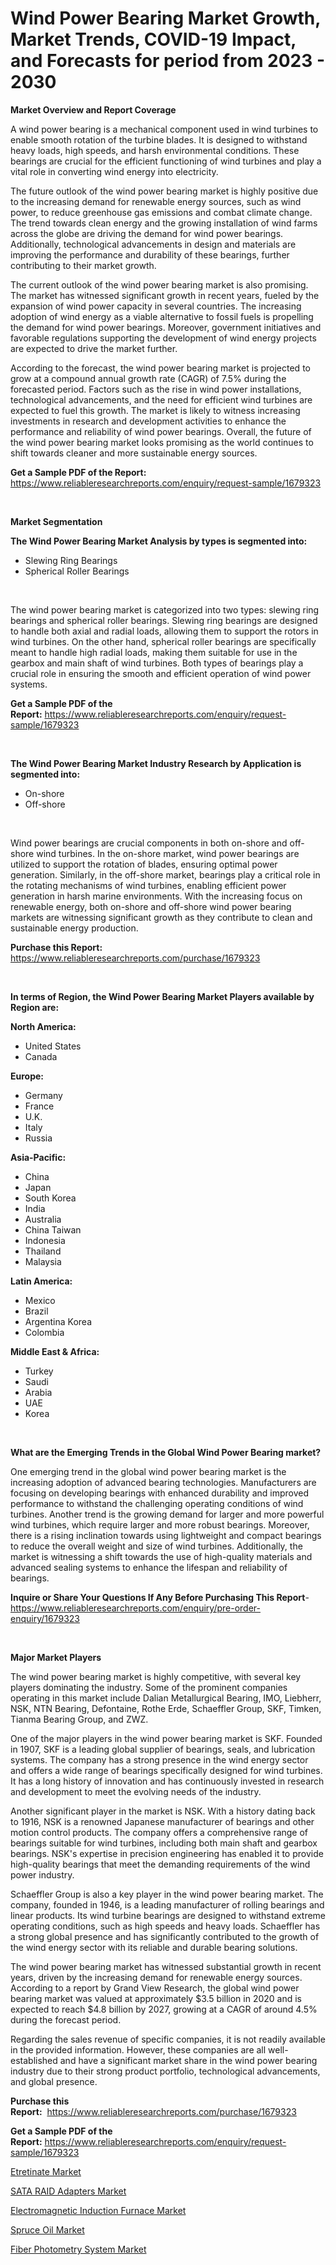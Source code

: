 <p><h1>Wind Power Bearing Market Growth, Market Trends, COVID-19 Impact, and Forecasts for period from 2023 - 2030</h1></p><p><strong>Market Overview and Report Coverage</strong></p>
<p><p>A wind power bearing is a mechanical component used in wind turbines to enable smooth rotation of the turbine blades. It is designed to withstand heavy loads, high speeds, and harsh environmental conditions. These bearings are crucial for the efficient functioning of wind turbines and play a vital role in converting wind energy into electricity.</p><p>The future outlook of the wind power bearing market is highly positive due to the increasing demand for renewable energy sources, such as wind power, to reduce greenhouse gas emissions and combat climate change. The trend towards clean energy and the growing installation of wind farms across the globe are driving the demand for wind power bearings. Additionally, technological advancements in design and materials are improving the performance and durability of these bearings, further contributing to their market growth.</p><p>The current outlook of the wind power bearing market is also promising. The market has witnessed significant growth in recent years, fueled by the expansion of wind power capacity in several countries. The increasing adoption of wind energy as a viable alternative to fossil fuels is propelling the demand for wind power bearings. Moreover, government initiatives and favorable regulations supporting the development of wind energy projects are expected to drive the market further.</p><p>According to the forecast, the wind power bearing market is projected to grow at a compound annual growth rate (CAGR) of 7.5% during the forecasted period. Factors such as the rise in wind power installations, technological advancements, and the need for efficient wind turbines are expected to fuel this growth. The market is likely to witness increasing investments in research and development activities to enhance the performance and reliability of wind power bearings. Overall, the future of the wind power bearing market looks promising as the world continues to shift towards cleaner and more sustainable energy sources.</p></p>
<p><strong>Get a Sample PDF of the Report:</strong> <a href="https://www.reliableresearchreports.com/enquiry/request-sample/1679323">https://www.reliableresearchreports.com/enquiry/request-sample/1679323</a></p>
<p>&nbsp;</p>
<p><strong>Market Segmentation</strong></p>
<p><strong>The Wind Power Bearing Market Analysis by types is segmented into:</strong></p>
<p><ul><li>Slewing Ring Bearings</li><li>Spherical Roller Bearings</li></ul></p>
<p>&nbsp;</p>
<p><p>The wind power bearing market is categorized into two types: slewing ring bearings and spherical roller bearings. Slewing ring bearings are designed to handle both axial and radial loads, allowing them to support the rotors in wind turbines. On the other hand, spherical roller bearings are specifically meant to handle high radial loads, making them suitable for use in the gearbox and main shaft of wind turbines. Both types of bearings play a crucial role in ensuring the smooth and efficient operation of wind power systems.</p></p>
<p><strong>Get a Sample PDF of the Report:</strong>&nbsp;<a href="https://www.reliableresearchreports.com/enquiry/request-sample/1679323">https://www.reliableresearchreports.com/enquiry/request-sample/1679323</a></p>
<p>&nbsp;</p>
<p><strong>The Wind Power Bearing Market Industry Research by Application is segmented into:</strong></p>
<p><ul><li>On-shore</li><li>Off-shore</li></ul></p>
<p>&nbsp;</p>
<p><p>Wind power bearings are crucial components in both on-shore and off-shore wind turbines. In the on-shore market, wind power bearings are utilized to support the rotation of blades, ensuring optimal power generation. Similarly, in the off-shore market, bearings play a critical role in the rotating mechanisms of wind turbines, enabling efficient power generation in harsh marine environments. With the increasing focus on renewable energy, both on-shore and off-shore wind power bearing markets are witnessing significant growth as they contribute to clean and sustainable energy production.</p></p>
<p><strong>Purchase this Report:</strong>&nbsp; <a href="https://www.reliableresearchreports.com/purchase/1679323">https://www.reliableresearchreports.com/purchase/1679323</a></p>
<p>&nbsp;</p>
<p><strong>In terms of Region, the Wind Power Bearing Market Players available by Region are:</strong></p>
<p>
    <p> <strong> North America: </strong>
        <ul>
            <li>United States</li>
            <li>Canada</li>
        </ul>
        </p> 
    <p> <strong> Europe: </strong>
        <ul>
            <li>Germany</li>
            <li>France</li>
            <li>U.K.</li>
            <li>Italy</li>
            <li>Russia</li>
        </ul>
        </p> 
    <p> <strong> Asia-Pacific: </strong>
        <ul>
            <li>China</li>
            <li>Japan</li>
            <li>South Korea</li>
            <li>India</li>
            <li>Australia</li>
            <li>China Taiwan</li>
            <li>Indonesia</li>
            <li>Thailand</li>
            <li>Malaysia</li>
        </ul>
        </p> 
    <p> <strong> Latin America: </strong>
        <ul>
            <li>Mexico</li>
            <li>Brazil</li>
            <li>Argentina Korea</li>
            <li>Colombia</li>
        </ul>
        </p> 
    <p> <strong> Middle East & Africa: </strong>
        <ul>
            <li>Turkey</li>
            <li>Saudi</li>
            <li>Arabia</li>
            <li>UAE</li>
            <li>Korea</li>
        </ul>
    </p>
    </p>
<p>&nbsp;</p>
<p><strong>What are the Emerging Trends in the Global Wind Power Bearing market?</strong></p>
<p><p>One emerging trend in the global wind power bearing market is the increasing adoption of advanced bearing technologies. Manufacturers are focusing on developing bearings with enhanced durability and improved performance to withstand the challenging operating conditions of wind turbines. Another trend is the growing demand for larger and more powerful wind turbines, which require larger and more robust bearings. Moreover, there is a rising inclination towards using lightweight and compact bearings to reduce the overall weight and size of wind turbines. Additionally, the market is witnessing a shift towards the use of high-quality materials and advanced sealing systems to enhance the lifespan and reliability of bearings.</p></p>
<p><strong>Inquire or Share Your Questions If Any Before Purchasing This Report</strong>- <a href="https://www.reliableresearchreports.com/enquiry/pre-order-enquiry/1679323">https://www.reliableresearchreports.com/enquiry/pre-order-enquiry/1679323</a></p>
<p>&nbsp;</p>
<p><strong>Major Market Players</strong></p>
<p><p>The wind power bearing market is highly competitive, with several key players dominating the industry. Some of the prominent companies operating in this market include Dalian Metallurgical Bearing, IMO, Liebherr, NSK, NTN Bearing, Defontaine, Rothe Erde, Schaeffler Group, SKF, Timken, Tianma Bearing Group, and ZWZ.</p><p>One of the major players in the wind power bearing market is SKF. Founded in 1907, SKF is a leading global supplier of bearings, seals, and lubrication systems. The company has a strong presence in the wind energy sector and offers a wide range of bearings specifically designed for wind turbines. It has a long history of innovation and has continuously invested in research and development to meet the evolving needs of the industry.</p><p>Another significant player in the market is NSK. With a history dating back to 1916, NSK is a renowned Japanese manufacturer of bearings and other motion control products. The company offers a comprehensive range of bearings suitable for wind turbines, including both main shaft and gearbox bearings. NSK's expertise in precision engineering has enabled it to provide high-quality bearings that meet the demanding requirements of the wind power industry.</p><p>Schaeffler Group is also a key player in the wind power bearing market. The company, founded in 1946, is a leading manufacturer of rolling bearings and linear products. Its wind turbine bearings are designed to withstand extreme operating conditions, such as high speeds and heavy loads. Schaeffler has a strong global presence and has significantly contributed to the growth of the wind energy sector with its reliable and durable bearing solutions.</p><p>The wind power bearing market has witnessed substantial growth in recent years, driven by the increasing demand for renewable energy sources. According to a report by Grand View Research, the global wind power bearing market was valued at approximately $3.5 billion in 2020 and is expected to reach $4.8 billion by 2027, growing at a CAGR of around 4.5% during the forecast period.</p><p>Regarding the sales revenue of specific companies, it is not readily available in the provided information. However, these companies are all well-established and have a significant market share in the wind power bearing industry due to their strong product portfolio, technological advancements, and global presence.</p></p>
<p><strong>Purchase this Report:</strong>&nbsp;&nbsp;<a href="https://www.reliableresearchreports.com/purchase/1679323">https://www.reliableresearchreports.com/purchase/1679323</a></p>
<p></p>
<p><strong>Get a Sample PDF of the Report:</strong>&nbsp;<a href="https://www.reliableresearchreports.com/enquiry/request-sample/1679323">https://www.reliableresearchreports.com/enquiry/request-sample/1679323</a></p>
<p><p><a href="https://github.com/pizolina/Market-Research-Report-List-1/blob/main/etretinate-market.md">Etretinate Market</a></p><p><a href="https://medium.com/@brandonramos59/sata-raid-adapters-market-comprehensive-assessment-by-type-application-and-geography-1b66b57303dc">SATA RAID Adapters Market</a></p><p><a href="https://medium.com/@moribenton733320/electromagnetic-induction-furnace-market-research-report-its-history-and-forecast-2023-to-2030-bc78fc1612bd">Electromagnetic Induction Furnace Market</a></p><p><a href="https://github.com/sofayahoo2023/Market-Research-Report-List-1/blob/main/spruce-oil-market.md">Spruce Oil Market</a></p><p><a href="https://medium.com/@jerez43343/fiber-photometry-system-market-furnishes-information-on-market-share-market-trends-and-market-f4a3406ac34c">Fiber Photometry System Market</a></p></p>